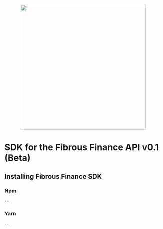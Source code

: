 
<p align="center">
  <a href="https://fibrous.finance">
    <img src="https://github.com/Fibrous-Finance/fibrous-landing-v2/blob/main/src/assets/fibrous-logo.png" width="400px" >
  </a>
</p>

# SDK for the Fibrous Finance API v0.1 (Beta)

## Installing Fibrous Finance SDK
### Npm

```
--
```

### Yarn

```
--
```